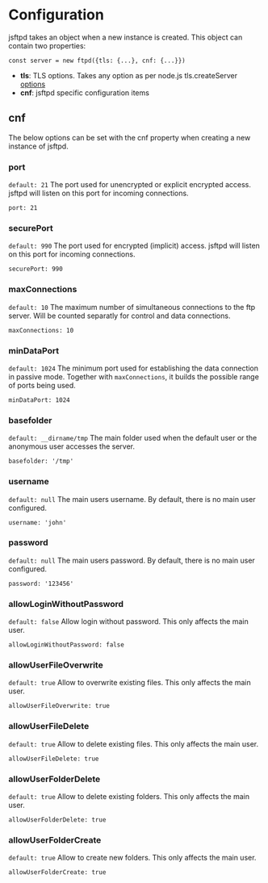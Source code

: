 # Configuration

jsftpd takes an object when a new instance is created. This object can contain two properties:

```{code-block} javascript
const server = new ftpd({tls: {...}, cnf: {...}})
```

* **tls**: TLS options. Takes any option as per node.js tls.createServer [options](https://nodejs.org/api/tls.html#tlscreateserveroptions-secureconnectionlistener)
* **cnf**: jsftpd specific configuration items

## cnf

The below options can be set with the cnf property when creating a new instance of jsftpd.

### port

`default: 21`
The port used for unencrypted or explicit encrypted access. jsftpd will listen on this port for incoming connections.

```{code-block} javascript
port: 21
```

### securePort

`default: 990`
The port used for encrypted (implicit) access. jsftpd will listen on this port for incoming connections.

```{code-block} javascript
securePort: 990
```

### maxConnections

`default: 10`
The maximum number of simultaneous connections to the ftp server. Will be counted separatly for control and data connections.

```{code-block} javascript
maxConnections: 10
```

### minDataPort

`default: 1024`
The minimum port used for establishing the data connection in passive mode. Together with ``maxConnections``, it builds the possible range of ports being used.

```{code-block} javascript
minDataPort: 1024
```

### basefolder

`default: __dirname/tmp`
The main folder used when the default user or the anonymous user accesses the server.

```{code-block} javascript
basefolder: '/tmp'
```

### username

`default: null`
The main users username. By default, there is no main user configured.

```{code-block} javascript
username: 'john'
```

### password

`default: null`
The main users password. By default, there is no main user configured.

```{code-block} javascript
password: '123456'
```

### allowLoginWithoutPassword

`default: false`
Allow login without password. This only affects the main user.

```{code-block} javascript
allowLoginWithoutPassword: false
```

### allowUserFileOverwrite

`default: true`
Allow to overwrite existing files. This only affects the main user.

```{code-block} javascript
allowUserFileOverwrite: true
```

### allowUserFileDelete

`default: true`
Allow to delete existing files. This only affects the main user.

```{code-block} javascript
allowUserFileDelete: true
```

### allowUserFolderDelete

`default: true`
Allow to delete existing folders. This only affects the main user.

```{code-block} javascript
allowUserFolderDelete: true
```

### allowUserFolderCreate

`default: true`
Allow to create new folders. This only affects the main user.

```{code-block} javascript
allowUserFolderCreate: true
```
